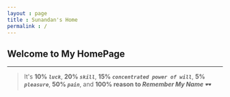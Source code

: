 ```yaml
---
layout : page
title : Sunandan's Home
permalink : /
---
```

## Welcome to My HomePage
------

> It's **10% _`luck`_**, **20% _`skill`_**, **15% *`concentrated power of will`***, **5% *`pleasure`***, **50% *`pain`***, and **100% reason to _Remember My Name_**  🕶️

